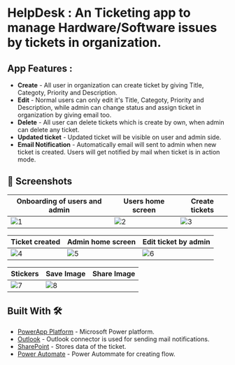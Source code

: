 # HelpDesk : An Ticketing app to manage Hardware/Software issues by tickets in organization.

## App Features :
- **Create** - All user in organization can create ticket by giving Title, Categoty, Priority and Description.
- **Edit** - Normal users can only edit it's Title, Categoty, Priority and Description, while admin can change status and assign ticket in organization by giving email too.
- **Delete** - All user can delete tickets which is create by own, when admin can delete any ticket.
- **Updated ticket** - Updated ticket will be visible on user and admin side.
-  **Email Notification** - Automatically email will sent to admin when new ticket is created. Users will get notified by mail when ticket is in action mode.  


## 📸 Screenshots

| Onboarding of users and admin  | Users home screen | Create tickets |
|--|--|--|
| ![1](https://user-images.githubusercontent.com/95186825/227797891-2c7b288f-9a94-43a8-8188-2ab21c66f5b8.jpg) | ![2](https://user-images.githubusercontent.com/95186825/227797897-183c7a28-0c7d-4567-9e64-02268cc3f9c9.jpg) | ![3](https://user-images.githubusercontent.com/95186825/227797902-1c820be5-2a10-4800-b0dc-78505356a65a.jpg) |

| Ticket created | Admin home screen | Edit ticket by admin |
|--|--|--|
| ![4](https://user-images.githubusercontent.com/95186825/227797911-70fd7b3c-17f9-4df3-a9d0-b1c091ddfefe.jpg) | ![5](https://user-images.githubusercontent.com/95186825/227797924-6694fe7c-1a40-4249-82e8-1359b77b289d.jpg) | ![6](https://user-images.githubusercontent.com/95186825/227797925-015a07e9-33c7-4c01-9699-5615cf96b3e9.jpg) |

| Stickers | Save Image | Share Image |
|--|--|--|
| ![7](https://user-images.githubusercontent.com/95186825/227797930-361733fd-c73e-4a3f-b138-1360a13915e2.jpg) | ![8](https://user-images.githubusercontent.com/95186825/227797933-22e81e6b-28e3-4822-aec0-0a2f0f6ab5da.jpg) |


## Built With 🛠

- [PowerApp Platform](https://make.powerapps.com/) - Microsoft Power platform.
- [Outlook](https://outlook.office365.com/) - Outlook connector is used for sending mail notifications.
- [SharePoint](https://sharepoint.com) - Stores data of the ticket.
- [Power Automate](https://make.powerautomate.com/) - Power Autommate for creating flow.
